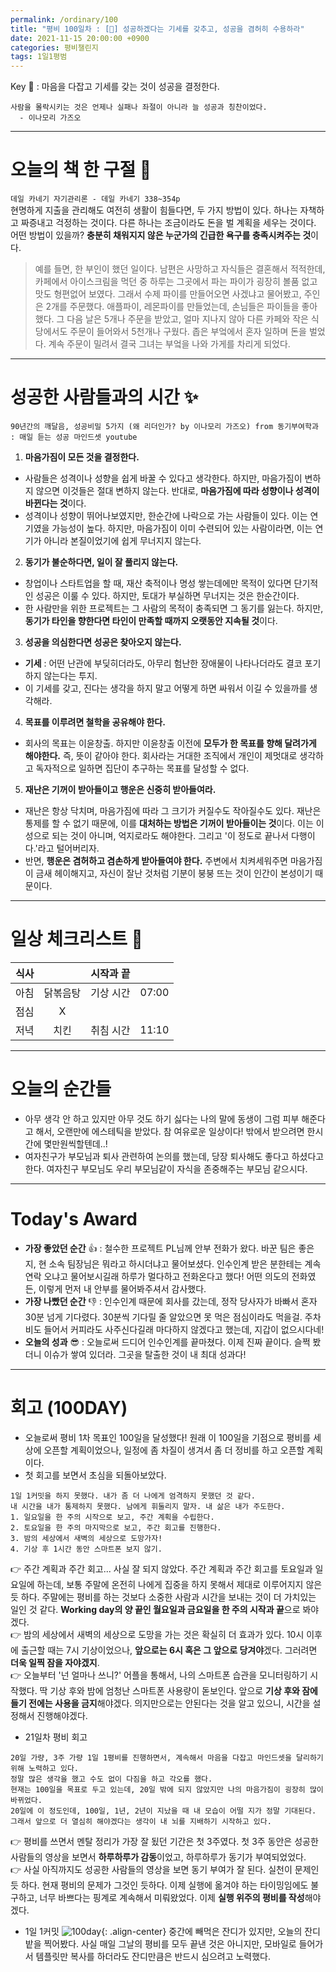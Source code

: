 ```yaml
---
permalink: /ordinary/100
title: "평비 100일차 : [💯] 성공하겠다는 기세를 갖추고, 성공을 겸허히 수용하라"
date: 2021-11-15 20:00:00 +0900
categories: 평비챌린지
tags: 1일1평범
---  
```

Key 🔑 : 마음을 다잡고 기세를 갖는 것이 성공을 결정한다.  
```
사람을 몰락시키는 것은 언제나 실패나 좌절이 아니라 늘 성공과 칭찬이었다.
  - 이나모리 가즈오
```

---
# 오늘의 책 한 구절 📕
`데일 카네기 자기관리론 - 데일 카네기 338~354p`  
현명하게 지출을 관리해도 여전히 생활이 힘들다면, 두 가지 방법이 있다. 하나는 자책하고 짜증내고 걱정하는 것이다. 다른 하나는 조금이라도 돈을 벌 계획을 세우는 것이다. 어떤 방법이 있을까? **충분히 채워지지 않은 누군가의 긴급한 욕구를 충족시켜주는 것**이다.  
> 예를 들면, 한 부인이 했던 일이다. 남편은 사망하고 자식들은 결혼해서 적적한데, 카페에서 아이스크림을 먹던 중 하루는 그곳에서 파는 파이가 굉장히 볼품 없고 맛도 형편없어 보였다. 그래서 수제 파이를 만들어오면 사겠냐고 물어봤고, 주인은 2개를 주문했다. 애플파이, 레몬파이를 만들었는데, 손님들은 파이들을 좋아했다. 그 다음 날은 5개나 주문을 받았고, 얼마 지나지 않아 다른 카페와 작은 식당에서도 주문이 들어와서 5천개나 구웠다. 좁은 부엌에서 혼자 일하며 돈을 벌었다. 계속 주문이 밀려서 결국 그녀는 부엌을 나와 가게를 차리게 되었다.  

---
# 성공한 사람들과의 시간 ✨
`90년간의 깨달음, 성공비밀 5가지 (왜 리더인가? by 이나모리 가즈오) from 동기부여학과 : 매일 듣는 성공 마인드셋 youtube`  
1. **마음가짐이 모든 것을 결정한다.**
  - 사람들은 성격이나 성향을 쉽게 바꿀 수 있다고 생각한다. 하지만, 마음가짐이 변하지 않으면 이것들은 절대 변하지 않는다. 반대로, **마음가짐에 따라 성향이나 성격이 바뀐다는 것**이다.  
  - 성격이나 성향이 뛰어나보였지만, 한순간에 나락으로 가는 사람들이 있다. 이는 연기였을 가능성이 높다. 하지만, 마음가짐이 이미 수련되어 있는 사람이라면, 이는 연기가 아니라 본질이었기에 쉽게 무너지지 않는다.
2. **동기가 불순하다면, 일이 잘 풀리지 않는다.**
  - 창업이나 스타트업을 할 때, 재산 축적이나 명성 쌓는데에만 목적이 있다면 단기적인 성공은 이룰 수 있다. 하지만, 토대가 부실하면 무너지는 것은 한순간이다.
  - 한 사람만을 위한 프로젝트는 그 사람의 목적이 충족되면 그 동기를 잃는다. 하지만, **동기가 타인을 향한다면 타인이 만족할 때까지 오랫동안 지속될 것**이다.
3. **성공을 의심한다면 성공은 찾아오지 않는다.**
  - **기세** : 어떤 난관에 부딪히더라도, 아무리 험난한 장애물이 나타나더라도 결코 포기하지 않는다는 투지.
  - 이 기세를 갖고, 진다는 생각을 하지 말고 어떻게 하면 싸워서 이길 수 있을까를 생각해라.
4. **목표를 이루려면 철학을 공유해야 한다.**
  - 회사의 목표는 이윤창출. 하지만 이윤창출 이전에 **모두가 한 목표를 향해 달려가게 해야한다.** 즉, 뜻이 같아야 한다. 회사라는 거대한 조직에서 개인이 제멋대로 생각하고 독자적으로 일하면 집단이 추구하는 목표를 달성할 수 없다.
5. **재난은 기꺼이 받아들이고 행운은 신중히 받아들여라.**
  - 재난은 항상 닥치며, 마음가짐에 따라 그 크기가 커질수도 작아질수도 있다. 재난은 통제를 할 수 없기 때문에, 이를 **대처하는 방법은 기꺼이 받아들이는 것**이다. 이는 이성으로 되는 것이 아니며, 억지로라도 해야한다. 그리고 '이 정도로 끝나서 다행이다.'라고 털어버리자.
  - 반면, **행운은 겸허하고 겸손하게 받아들여야 한다.** 주변에서 치켜세워주면 마음가짐이 금새 헤이해지고, 자신이 잘난 것처럼 기분이 붕붕 뜨는 것이 인간이 본성이기 때문이다.

---
# 일상 체크리스트 📃

| 식사 |  | 시작과 끝 |  |
|:----:|:----:|:----:|:----:|
| 아침 | 닭볶음탕 | 기상 시간 | 07:00 |
| 점심 | X |  |  |
| 저녁 | 치킨 | 취침 시간 | 11:10 |

---
# 오늘의 순간들
- 아무 생각 안 하고 있지만 아무 것도 하기 싫다는 나의 말에 동생이 그럼 피부 해준다고 해서, 오랜만에 에스테틱을 받았다. 참 여유로운 일상이다! 밖에서 받으려면 한시간에 몇만원씩할텐데..!
- 여자친구가 부모님과 퇴사 관련하여 논의를 했는데, 당장 퇴사해도 좋다고 하셨다고 한다. 여자친구 부모님도 우리 부모님같이 자식을 존중해주는 부모님 같으시다.

---
# Today's Award
- **가장 좋았던 순간** 👍 : 철수한 프로젝트 PL님께 안부 전화가 왔다. 바꾼 팀은 좋은 지, 현 소속 팀장님은 뭐라고 하시더냐고 물어보셨다. 인수인계 받은 분한테는 계속 연락 오냐고 물어보시길래 하루가 멀다하고 전화온다고 했다! 어떤 의도의 전화였든, 이렇게 먼저 내 안부를 물어봐주셔서 감사했다.
- **가장 나빴던 순간** 👎 : 인수인계 때문에 회사를 갔는데, 정작 당사자가 바빠서 혼자 30분 넘게 기다렸다. 30분씩 기다릴 줄 알았으면 못 먹은 점심이라도 먹을걸. 주차비도 들어서 커피라도 사주신다길래 마다하지 않겠다고 했는데, 지갑이 없으시다네!
- **오늘의 성과** 😎 : 오늘로써 드디어 인수인계를 끝마쳤다. 이제 진짜 끝이다. 슬쩍 봤더니 이슈가 쌓여 있더라. 그곳을 탈출한 것이 내 최대 성과다!

---
# 회고 (100DAY)
- 오늘로써 평비 1차 목표인 100일을 달성했다! 원래 이 100일을 기점으로 평비를 세상에 오픈할 계획이었으나, 일정에 좀 차질이 생겨서 좀 더 정비를 하고 오픈할 계획이다.
- 첫 회고를 보면서 초심을 되돌아보았다.
```
1일 1커밋을 하지 못했다. 내가 좀 더 나에게 엄격하지 못했던 것 같다.
내 시간을 내가 통제하지 못했다. 남에게 휘둘리지 말자. 내 삶은 내가 주도한다.
1. 일요일을 한 주의 시작으로 보고, 주간 계획을 수립한다.
2. 토요일을 한 주의 마지막으로 보고, 주간 회고를 진행한다.
3. 밤의 세상에서 새벽의 세상으로 도망가자!
4. 기상 후 1시간 동안 스마트폰 보지 않기.
```
  👉 주간 계획과 주간 회고... 사실 잘 되지 않았다. 주간 계획과 주간 회고를 토요일과 일요일에 하는데, 보통 주말에 온전히 나에게 집중을 하지 못해서 제대로 이루어지지 않은 듯 하다. 주말에는 평비를 하는 것보다 소중한 사람과 시간을 보내는 것이 더 가치있는 일인 것 같다. **Working day의 양 끝인 월요일과 금요일을 한 주의 시작과 끝**으로 봐야겠다.  
  👉 밤의 세상에서 새벽의 세상으로 도망을 가는 것은 확실히 더 효과가 있다. 10시 이후에 출근할 때는 7시 기상이었으나, **앞으로는 6시 혹은 그 앞으로 당겨야**겠다. 그러려면 **더욱 일찍 잠을 자야겠지**.  
  👉 오늘부터 '넌 얼마나 쓰니?' 어플을 통해서, 나의 스마트폰 습관을 모니터링하기 시작했다. 딱 기상 후와 밤에 엄청난 스마트폰 사용량이 돋보인다. 앞으로 **기상 후와 잠에 들기 전에는 사용을 금지**해야겠다. 의지만으로는 안된다는 것을 알고 있으니, 시간을 설정해서 진행해야겠다.

- 21일차 평비 회고
```
20일 가량, 3주 가량 1일 1평비를 진행하면서, 계속해서 마음을 다잡고 마인드셋을 달리하기 위해 노력하고 있다.
정말 많은 생각을 했고 수도 없이 다짐을 하고 각오를 했다.
현재는 100일을 목표로 두고 있는데, 20일 밖에 되지 않았지만 나의 마음가짐이 굉장히 많이 바뀌었다.
20일에 이 정도인데, 100일, 1년, 2년이 지났을 때 내 모습이 어떨 지가 정말 기대된다.
그래서 앞으로 더 열심히 해야겠다는 생각이 내 뇌를 지배하기 시작하고 있다.
```
  👉 평비를 쓰면서 멘탈 정리가 가장 잘 됬던 기간은 첫 3주였다. 첫 3주 동안은 성공한 사람들의 영상을 보면서 **하루하루가 감동**이었고, 하루하루가 동기가 부여되었었다.  
  👉 사실 아직까지도 성공한 사람들의 영상을 보면 동기 부여가 잘 된다. 실천이 문제인 듯 하다. 현재 평비의 문제가 그것인 듯하다. 이제 실행에 옮겨야 하는 타이밍임에도 불구하고, 너무 바쁘다는 핑계로 계속해서 미뤄왔었다. 이제 **실행 위주의 평비를 작성**해야겠다.  

- 1일 1커밋
![100day][100day]{: .align-center}
중간에 빼먹은 잔디가 있지만, 오늘의 잔디밭을 찍어봤다. 사실 매일 그날의 평비를 모두 끝낸 것은 아니지만, 모바일로 들어가서 템플릿만 복사를 하더라도 잔디만큼은 반드시 심으려고 노력했다.

[100day]: ../../assets/images/post/Ordinary/1D1C_100DAY.png